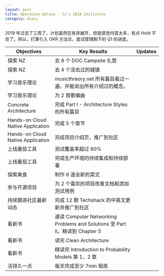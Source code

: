 ```yaml
---
layout: post
title: Operation Deluxe - Ju’s 2019 Initiative
category: diary
---
```


2019 年过去了三周了，计划虽然在有序展开，但是感觉内容太多，有点 Hold 不住了。所以，打算引入 OKR 方法论，尝试管理剩下的 Q1 的进度。

| Objectives | Key Results | Updates |
| ---------- | ----------- | ------- |
| 探索 NZ | 去 8 个 DOC Campsite 扎营 | |
| 探索 NZ | 去 4 个没去过的城镇 | |
| 学习音乐理论 | musicthreory.net 所有篇目看过一遍，并能说出所有介绍过的概念。| |
| 学习音乐理论 | 为 2 首歌编曲 | |
| Concrete Architecture | 完成 Part I - Architecture Styles 的所有篇目 | |
| Hands-on Cloud Native Application | 完成 5 个章节 | |
| Hands-on Cloud Native Application | 完成项目介绍页，推广到社区 | |
| 上线番茄工具 | 测试覆盖率超过 80% | |
| 上线番茄工具 | 完成生产环境的持续集成和持续部署 | |
| 探索美食 | 制作 6 道全新的菜式 | |
| 参与开源项目 | 为 2 个喜欢的项目改善文档和添加测试用例 | |
| 持续跟进社区最新动态 | 完成 12 期 Techshack 的中英文更新并推广到社区 | |
| 看新书 | 速读 Computer Networking Problems and Solutions 至 Part II。精读到 Chapter 5 | |
| 看新书 | 读完 Clean Architecture | |
| 看新书 | 精读完 Introduction to Probability Models 第 1，2 章 | |
| 活得久一点 | 每天完成至少 7min 锻炼 | |
